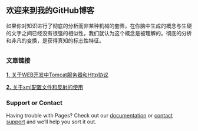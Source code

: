 ## 欢迎来到我的GitHub博客

如果你对知识进行了彻底的分析而非某种机械的套弄，在你脑中生成的概念与生硬的文字之间已经没有很强的相似性，我们就认为这个概念是被理解的。彻底的分析和非凡的变换，是获得真知的标志性特征。 



###### 

### 文章链接

[**1.** 关于WEB开发中Tomcat服务器和Http协议](https://github.com/Smithding/Leowang/blob/master/Document/day1807.md)

[**2.** 关于xml配置文件和反射的使用](https://github.com/Smithding/Leowang/blob/master/Document/day1808.md)

### Support or Contact

Having trouble with Pages? Check out our [documentation](https://help.github.com/categories/github-pages-basics/) or [contact support](https://github.com/contact) and we’ll help you sort it out.
